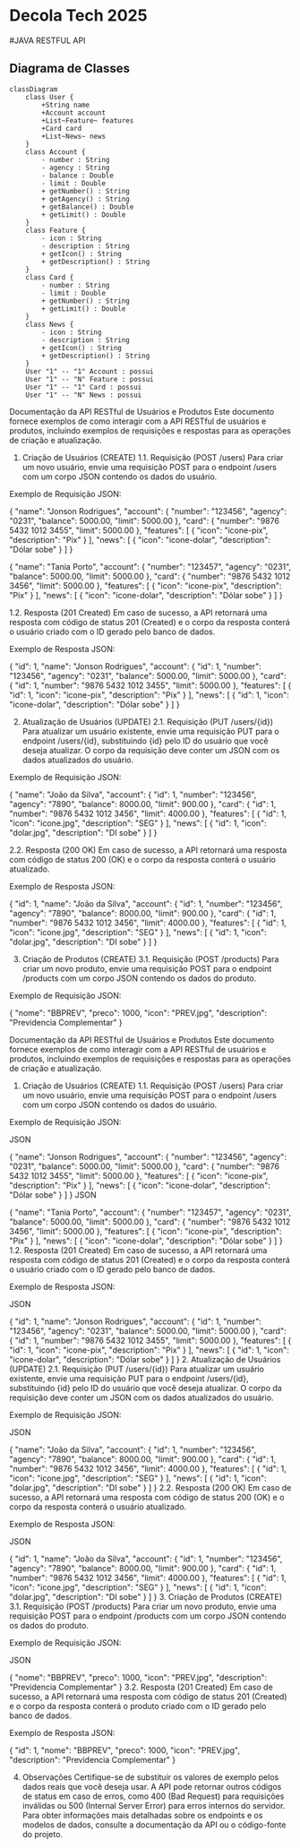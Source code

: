 # Decola Tech 2025
#JAVA RESTFUL API

## Diagrama de Classes

````mermaid
classDiagram
    class User {
        +String name
        +Account account
        +List~Feature~ features
        +Card card
        +List~News~ news
    }
    class Account {
        - number : String
        - agency : String
        - balance : Double
        - limit : Double
        + getNumber() : String
        + getAgency() : String
        + getBalance() : Double
        + getLimit() : Double
    }
    class Feature {
        - icon : String
        - description : String
        + getIcon() : String
        + getDescription() : String
    }
    class Card {
        - number : String
        - limit : Double
        + getNumber() : String
        + getLimit() : Double
    }
    class News {
        - icon : String
        - description : String
        + getIcon() : String
        + getDescription() : String
    }
    User "1" -- "1" Account : possui
    User "1" -- "N" Feature : possui
    User "1" -- "1" Card : possui
    User "1" -- "N" News : possui
````


Documentação da API RESTful de Usuários e Produtos
Este documento fornece exemplos de como interagir com a API RESTful de usuários e produtos, incluindo exemplos de requisições e respostas para as operações de criação e atualização.

1. Criação de Usuários (CREATE)
   1.1. Requisição (POST /users)
   Para criar um novo usuário, envie uma requisição POST para o endpoint /users com um corpo JSON contendo os dados do usuário.

Exemplo de Requisição JSON:

{
"name": "Jonson Rodrigues",
"account": {
"number": "123456",
"agency": "0231",
"balance": 5000.00,
"limit": 5000.00
},
"card": {
"number": "9876 5432 1012 3455",
"limit": 5000.00
},
"features": [
{
"icon": "icone-pix",
"description": "Pix"
}
],
"news": [
{
"icon": "icone-dolar",
"description": "Dólar sobe"
}
]
}

{
"name": "Tania Porto",
"account": {
"number": "123457",
"agency": "0231",
"balance": 5000.00,
"limit": 5000.00
},
"card": {
"number": "9876 5432 1012 3456",
"limit": 5000.00
},
"features": [
{
"icon": "icone-pix",
"description": "Pix"
}
],
"news": [
{
"icon": "icone-dolar",
"description": "Dólar sobe"
}
]
}

1.2. Resposta (201 Created)
Em caso de sucesso, a API retornará uma resposta com código de status 201 (Created) e o corpo da resposta conterá o usuário criado com o ID gerado pelo banco de dados.

Exemplo de Resposta JSON:

{
"id": 1,
"name": "Jonson Rodrigues",
"account": {
"id": 1,
"number": "123456",
"agency": "0231",
"balance": 5000.00,
"limit": 5000.00
},
"card": {
"id": 1,
"number": "9876 5432 1012 3455",
"limit": 5000.00
},
"features": [
{
"id": 1,
"icon": "icone-pix",
"description": "Pix"
}
],
"news": [
{
"id": 1,
"icon": "icone-dolar",
"description": "Dólar sobe"
}
]
}

2. Atualização de Usuários (UPDATE)
   2.1. Requisição (PUT /users/{id})
   Para atualizar um usuário existente, envie uma requisição PUT para o endpoint /users/{id}, substituindo {id} pelo ID do usuário que você deseja atualizar. O corpo da requisição deve conter um JSON com os dados atualizados do usuário.

Exemplo de Requisição JSON:

{
"name": "João da Silva",
"account": {
"id": 1,
"number": "123456",
"agency": "7890",
"balance": 8000.00,
"limit": 900.00
},
"card": {
"id": 1,
"number": "9876 5432 1012 3456",
"limit": 4000.00
},
"features": [
{
"id": 1,
"icon": "icone.jpg",
"description": "SEG"
}
],
"news": [
{
"id": 1,
"icon": "dolar.jpg",
"description": "DI sobe"
}
]
}

2.2. Resposta (200 OK)
Em caso de sucesso, a API retornará uma resposta com código de status 200 (OK) e o corpo da resposta conterá o usuário atualizado.

Exemplo de Resposta JSON:

{
"id": 1,
"name": "João da Silva",
"account": {
"id": 1,
"number": "123456",
"agency": "7890",
"balance": 8000.00,
"limit": 900.00
},
"card": {
"id": 1,
"number": "9876 5432 1012 3456",
"limit": 4000.00
},
"features": [
{
"id": 1,
"icon": "icone.jpg",
"description": "SEG"
}
],
"news": [
{
"id": 1,
"icon": "dolar.jpg",
"description": "DI sobe"
}
]
}

3. Criação de Produtos (CREATE)
   3.1. Requisição (POST /products)
   Para criar um novo produto, envie uma requisição POST para o endpoint /products com um corpo JSON contendo os dados do produto.

Exemplo de Requisição JSON:

{
"nome": "BBPREV",
"preco": 1000,
"icon": "PREV.jpg",
"description": "Previdencia Complementar"
}

Documentação da API RESTful de Usuários e Produtos
Este documento fornece exemplos de como interagir com a API RESTful de usuários e produtos, incluindo exemplos de requisições e respostas para as operações de criação e atualização.

1. Criação de Usuários (CREATE)
   1.1. Requisição (POST /users)
   Para criar um novo usuário, envie uma requisição POST para o endpoint /users com um corpo JSON contendo os dados do usuário.

Exemplo de Requisição JSON:

JSON

{
"name": "Jonson Rodrigues",
"account": {
"number": "123456",
"agency": "0231",
"balance": 5000.00,
"limit": 5000.00
},
"card": {
"number": "9876 5432 1012 3455",
"limit": 5000.00
},
"features": [
{
"icon": "icone-pix",
"description": "Pix"
}
],
"news": [
{
"icon": "icone-dolar",
"description": "Dólar sobe"
}
]
}
JSON

{
"name": "Tania Porto",
"account": {
"number": "123457",
"agency": "0231",
"balance": 5000.00,
"limit": 5000.00
},
"card": {
"number": "9876 5432 1012 3456",
"limit": 5000.00
},
"features": [
{
"icon": "icone-pix",
"description": "Pix"
}
],
"news": [
{
"icon": "icone-dolar",
"description": "Dólar sobe"
}
]
}
1.2. Resposta (201 Created)
Em caso de sucesso, a API retornará uma resposta com código de status 201 (Created) e o corpo da resposta conterá o usuário criado com o ID gerado pelo banco de dados.

Exemplo de Resposta JSON:

JSON

{
"id": 1,
"name": "Jonson Rodrigues",
"account": {
"id": 1,
"number": "123456",
"agency": "0231",
"balance": 5000.00,
"limit": 5000.00
},
"card": {
"id": 1,
"number": "9876 5432 1012 3455",
"limit": 5000.00
},
"features": [
{
"id": 1,
"icon": "icone-pix",
"description": "Pix"
}
],
"news": [
{
"id": 1,
"icon": "icone-dolar",
"description": "Dólar sobe"
}
]
}
2. Atualização de Usuários (UPDATE)
   2.1. Requisição (PUT /users/{id})
   Para atualizar um usuário existente, envie uma requisição PUT para o endpoint /users/{id}, substituindo {id} pelo ID do usuário que você deseja atualizar. O corpo da requisição deve conter um JSON com os dados atualizados do usuário.

Exemplo de Requisição JSON:

JSON

{
"name": "João da Silva",
"account": {
"id": 1,
"number": "123456",
"agency": "7890",
"balance": 8000.00,
"limit": 900.00
},
"card": {
"id": 1,
"number": "9876 5432 1012 3456",
"limit": 4000.00
},
"features": [
{
"id": 1,
"icon": "icone.jpg",
"description": "SEG"
}
],
"news": [
{
"id": 1,
"icon": "dolar.jpg",
"description": "DI sobe"
}
]
}
2.2. Resposta (200 OK)
Em caso de sucesso, a API retornará uma resposta com código de status 200 (OK) e o corpo da resposta conterá o usuário atualizado.

Exemplo de Resposta JSON:

JSON

{
"id": 1,
"name": "João da Silva",
"account": {
"id": 1,
"number": "123456",
"agency": "7890",
"balance": 8000.00,
"limit": 900.00
},
"card": {
"id": 1,
"number": "9876 5432 1012 3456",
"limit": 4000.00
},
"features": [
{
"id": 1,
"icon": "icone.jpg",
"description": "SEG"
}
],
"news": [
{
"id": 1,
"icon": "dolar.jpg",
"description": "DI sobe"
}
]
}
3. Criação de Produtos (CREATE)
   3.1. Requisição (POST /products)
   Para criar um novo produto, envie uma requisição POST para o endpoint /products com um corpo JSON contendo os dados do produto.

Exemplo de Requisição JSON:

JSON

{
"nome": "BBPREV",
"preco": 1000,
"icon": "PREV.jpg",
"description": "Previdencia Complementar"
}
3.2. Resposta (201 Created)
Em caso de sucesso, a API retornará uma resposta com código de status 201 (Created) e o corpo da resposta conterá o produto criado com o ID gerado pelo banco de dados.

Exemplo de Resposta JSON:

{
"id": 1,
"nome": "BBPREV",
"preco": 1000,
"icon": "PREV.jpg",
"description": "Previdencia Complementar"
}

4. Observações
   Certifique-se de substituir os valores de exemplo pelos dados reais que você deseja usar.
   A API pode retornar outros códigos de status em caso de erros, como 400 (Bad Request) para requisições inválidas ou 500 (Internal Server Error) para erros internos do servidor.
   Para obter informações mais detalhadas sobre os endpoints e os modelos de dados, consulte a documentação da API ou o código-fonte do projeto.


